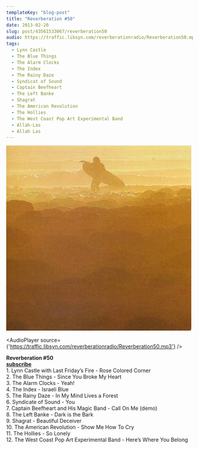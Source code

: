 ```yaml
---
templateKey: "blog-post"
title: "Reverberation #50"
date: 2013-02-20
slug: post/43561533067/reverberation50
audio: https://traffic.libsyn.com/reverberationradio/Reverberation50.mp3
tags:
  - Lynn Castle
  - The Blue Things
  - The Alarm Clocks
  - The Index
  - The Rainy Daze
  - Syndicat of Sound
  - Captain Beefheart
  - The Left Banke
  - Shagrat
  - The American Revolution
  - The Hollies
  - The West Coast Pop Art Experimental Band
  - Allah-Las
  - Allah Las
---
```


![Reverberation #50](../images/83731aaf5d6e6c2857e61052454a91354aad807ea54c4062b8039ec761fba131.jpg)

<AudioPlayer source={'https://traffic.libsyn.com/reverberationradio/Reverberation50.mp3'} />

<p><strong>Reverberation #50<br /><strong><strong><strong><strong><strong><strong><a href="https://itunes.apple.com/us/podcast/reverberation-radio/id520739212?ign-mpt=uo%3D4" title="subscribe" target="_blank">subscribe</a></strong></strong></strong></strong></strong></strong></strong><br />1. Lynn Castle with Last Friday&rsquo;s Fire - Rose Colored Corner<br />2. The Blue Things - Since You Broke My Heart<br />3. The Alarm Clocks - Yeah!<br />4. The Index - Israeli Blue<br />5. The Rainy Daze - In My Mind Lives a Forest<br />6. Syndicate of Sound - You<br />7. Captain Beefheart and His Magic Band - Call On Me (demo)<br />8. The Left Banke - Dark is the Bark<br />9. Shagrat - Beautiful Deceiver<br />10. The American Revolution - Show Me How To Cry<br />11. The Hollies - So Lonely<br />12. The West Coast Pop Art Experimental Band - Here&rsquo;s Where You Belong</p>
